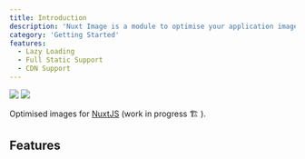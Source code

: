 ```yaml
---
title: Introduction
description: 'Nuxt Image is a module to optimise your application images.'
category: 'Getting Started'
features:
  - Lazy Loading
  - Full Static Support
  - CDN Support
---
```


<img src="/preview.png" placeholder class="light-img" />
<img src="/preview-dark.png" placeholder class="dark-img" />

Optimised images for [NuxtJS](https://nuxtjs.org) (work in progress 🏗 ).

## Features

<list :items="features"></list>

